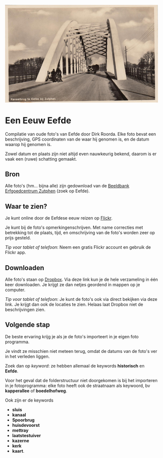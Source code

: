 ![logo](logo.jpg)

# Een Eeuw Eefde

Compilatie van oude foto's van Eefde door Dirk Roorda. 
Elke foto bevat een beschrijving, GPS coordinaten van de waar hij genomen is, en de datum waarop hij genomen is.

Zowel datum en plaats zijn niet altijd even nauwkeurig bekend, daarom is er vaak een (ruwe) schatting gemaakt.

## Bron

Alle foto's (hm... bijna alle) zijn gedownload van de
[Beeldbank Erfgoedcentrum Zutphen](https://erfgoedcentrumzutphen.nl/onderzoeken/beeldbank)
(zoek op Eefde).

## Waar te zien?

Je kunt online door de Eefdese eeuw reizen op 
[Flickr](https://www.flickr.com/photos/leegerstee/albums).

Je kunt bij de foto's opmerkingenschrijven.
Met name correcties met betrekking tot de plaats, tijd, en omschrijving van de foto's worden zeer op prijs gesteld.

*Tip voor tablet of telefoon*: Neem een gratis Flickr account en gebruik de Flickr app.

## Downloaden

Alle foto's staan op
[Dropbox](https://www.dropbox.com/sh/u4tvuib9d5sco2q/AAAkkSq0_iveegH-kEKO1vcaa?dl=0).
Via deze link kun je de hele verzameling in één keer downloaden.
Je krijgt ze dan netjes geordend in mappen op je computer.

*Tip voor tablet of telefoon*:
Je kunt de foto's ook via direct bekijken via deze link.
Je krijgt dan ook de locaties te zien.
Helaas laat Dropbox niet de beschrijvingen zien.

## Volgende stap

De beste ervaring krijg je als je de foto's importeert in je eigen foto programma.

Je vindt ze misschien niet meteen terug, omdat de datums van de foto's ver in het verleden liggen.

Zoek dan op *keyword*: ze hebben allemaal de keywords **historisch** en **Eefde**.

Voor het geval dat de folderstructuur niet doorgekomen is bij het importeren in je fotoprogramma:
elke foto heeft ook de straatnaam als keywoord, bv **kapperallee** of **boedelhofweg**.

Ook zijn er de keywords 

* **sluis**
* **kanaal**
* **Spoorbrug**
* **huisdevoorst**
* **mettray**
* **laatstestuiver**
* **kazerne**
* **kerk**
* **kaart**.
